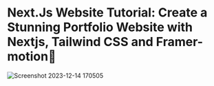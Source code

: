   # Next.Js Website Tutorial: Create a Stunning Portfolio Website with Nextjs, Tailwind CSS and Framer-motion🌟
       
![Screenshot 2023-12-14 170505](https://github.com/TruongTanNghia/Build-My-Profile-NextJs/assets/92427686/7391213c-44e1-406a-bf6e-50683c0b12e1) 
  
